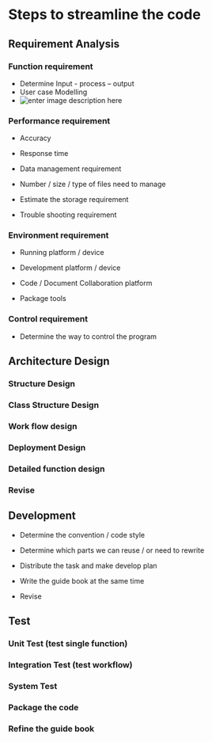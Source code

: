 # Steps to streamline the code

## Requirement Analysis


###  Function requirement

- Determine Input - process – output
- User case Modelling
- ![enter image description here](https://www.uml-diagrams.org/use-case-diagrams/business-use-case-diagram-elements.png)

### Performance requirement

- Accuracy

- Response time

- Data management requirement

- Number / size / type of files need to manage

- Estimate the storage requirement

- Trouble shooting requirement

### Environment requirement

- Running platform / device

- Development platform / device

- Code / Document Collaboration platform

- Package tools

### Control requirement

- Determine the way to control the program

## Architecture Design

### Structure Design


###  Class Structure Design

### Work flow design

###  Deployment Design

### Detailed function design

### Revise

## Development

- Determine the convention / code style

- Determine which parts we can reuse / or need to rewrite

- Distribute the task and make develop plan

- Write the guide book at the same time

- Revise

## Test

### Unit Test (test single function)

### Integration Test (test workflow)

### System Test

### Package the code

### Refine the guide book
<!--stackedit_data:
eyJoaXN0b3J5IjpbLTg1NjY5ODQ0MSwxOTc0MDM5MzMxXX0=
-->